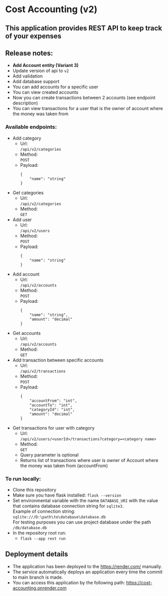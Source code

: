 # Cost Accounting (v2)

## This application provides REST API to keep track of your expenses

## Release notes:
- **Add Account entity (Variant 3)**
- Update version of api to ```v2```
- Add validation
- Add database support
- You can add accounts for a specific user
- You can view created accounts
- Now you can create transactions between 2 accounts (see endpoint description)
- You can view transactions for a user that is the owner of account where the money was taken from


### Available endpoints:

- Add category
    - Url:  
      ```/api/v2/categories```
    - Method:  
      ```POST```
    - Payload:
      ```
      {
          "name": "string"
      }
      ```
- Get categories
    - Url:  
      ```/api/v2/categories```
    - Method:  
      ```GET```
- Add user
    - Url:  
      ```/api/v2/users```
    - Method:  
      ```POST```
    - Payload:
      ```
      {
          "name": "string"
      }
      ```
- Add account
  - Url:  
    ```/api/v2/accounts```
  - Method:  
    ```POST```
  - Payload:
    ```
    {
        "name": "string",
        "amount": "decimal"
    }
    ```
- Get accounts
  - Url:  
    ```/api/v2/accounts```
  - Method:  
    ```GET```
- Add transaction between specific accounts
    - Url:  
      ```/api/v2/transactions```
    - Method:  
      ```POST```
    - Payload:
      ```
      {
          "accountFrom": "int",
          "accountTo": "int",
          "categoryId": "int",
          "amount": "decimal"
      }
      ```
- Get transactions for user with category
    - Url:  
      ```/api/v2/users/<userId>/transactions?category=<category name>```
    - Method:  
      ```GET```
    - Query parameter is optional
    - Returns list of transactions where user is owner of Account where the money was taken from (accountFrom)

### To run locally:

- Clone this repository
- Make sure you have flask installed: ```flask --version```
- Set environmental variable with the name ```DATABASE_URI``` with the value that contains database connection string for ```sqlite3```.  
  Example of connection string:  ```sqlite:///D:\path\to\database\database.db```  
  For testing purposes you can use project database under the path ```/db/database.db```
- In the repository root run:
  - ```flask --app rest run```

## Deployment details
- The application has been deployed to the https://render.com/ manually.  
- The service automatically deploys an application every time the commit to main branch is made. 
- You can access this application by the following path: https://cost-accounting.onrender.com
